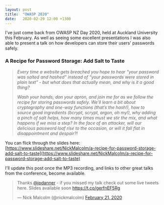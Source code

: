 ```yaml
---
layout: post
title:  "OWASP 2020"
date:   2020-02-29 12:00 +1300
---
```


I've just come back from OWASP NZ Day 2020, held at Auckland University this February. As well as seeing some excellent presentations I was also able to present a talk on how developers can store their users' passwords safely.

### A Recipe for Password Storage: Add Salt to Taste

> _Every time a website gets breached you hope to hear “your password was salted and hashed” instead of “your passwords were stored in plain text” - but what does that actually mean, and why is it a good thing?_
> 
> _Wash your hands, don your apron, and join me for as we follow the recipe for storing passwords safely. We’ll learn a bit about cryptography and one-way functions (that’s the hash!), how to source good ingredients (bcrypt, scrypt, argon, oh my!), why adding a pinch of salt helps, how many times must we stir the mix, and what happens if we miss a step? In the face of an attacker, will our delicious password loaf rise to the occasion, or will it fall flat in disappointment and despair?!_

You can flick through the slides here: [https://www.slideshare.net/NickMalcolm/a-recipe-for-password-storage-add-salt-to-taste](https://www.slideshare.net/NickMalcolm/a-recipe-for-password-storage-add-salt-to-taste)

I'll update this post once the MP3 recording, and links to other great talks from the conference, become available.

<blockquote class="twitter-tweet"><p lang="en" dir="ltr">Thanks <a href="https://twitter.com/jpdanner?ref_src=twsrc%5Etfw">@jpdanner</a> - if you missed my talk check out some live tweets here. Slides available soon <a href="https://t.co/gerfnEF5Rg">https://t.co/gerfnEF5Rg</a></p>&mdash; Nick Malcolm (@nickmalcolm) <a href="https://twitter.com/nickmalcolm/status/1230712505464283137?ref_src=twsrc%5Etfw">February 21, 2020</a></blockquote> <script async src="https://platform.twitter.com/widgets.js" charset="utf-8"></script>
